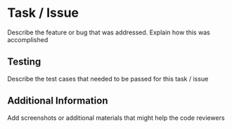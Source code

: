 # Task / Issue

Describe the feature or bug that was addressed. Explain how this was accomplished

## Testing

Describe the test cases that needed to be passed for this task / issue

## Additional Information

Add screenshots or additional materials that might help the code reviewers
